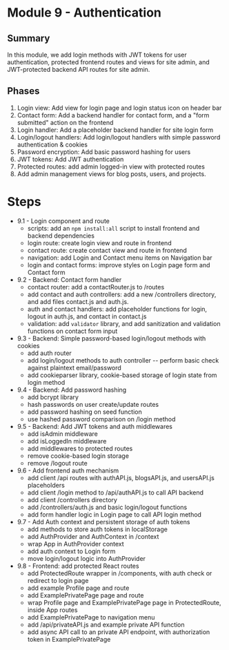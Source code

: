 # Module 9 - Authentication

## Summary

In this module, we add login methods with JWT tokens for user authentication, protected frontend routes and views for site admin, and JWT-protected backend API routes for site admin.

## Phases

1. Login view: Add view for login page and login status icon on header bar
2. Contact form: Add a backend handler for contact form, and a "form submitted" action on the frontend
3. Login handler: Add a placeholder backend handler for site login form
4. Login/logout handlers: Add login/logout handlers with simple password authentication & cookies
5. Password encryption: Add basic password hashing for users
6. JWT tokens: Add JWT authentication
7. Protected routes: add admin logged-in view with protected routes
8. Add admin management views for blog posts, users, and projects.

# Steps

- 9.1 - Login component and route
  - scripts: add an `npm install:all` script to install frontend and backend dependencies
  - login route: create login view and route in frontend
  - contact route: create contact view and route in frontend
  - navigation: add Login and Contact menu items on Navigation bar
  - login and contact forms: improve styles on Login page form and Contact form
- 9.2 - Backend: Contact form handler
  - contact router: add a contactRouter.js to /routes
  - add contact and auth controllers: add a new /controllers directory, and add files contact.js and auth.js.
  - auth and contact handlers: add placeholder functions for login, logout in auth.js, and contact in contact.js
  - validation: add `validator` library, and add sanitization and validation functions on contact form input
- 9.3 - Backend: Simple password-based login/logout methods with cookies
  - add auth router
  - add login/logout methods to auth controller -- perform basic check against plaintext email/password
  - add cookieparser library, cookie-based storage of login state from login method
- 9.4 - Backend: Add password hashing
  - add bcrypt library
  - hash passwords on user create/update routes
  - add password hashing on seed function
  - use hashed password comparison on /login method
- 9.5 - Backend: Add JWT tokens and auth middlewares
  - add isAdmin middleware
  - add isLoggedIn middleware
  - add middlewares to protected routes
  - remove cookie-based login storage
  - remove /logout route
- 9.6 - Add frontend auth mechanism
  - add client /api routes with authAPI.js, blogsAPI.js, and usersAPI.js placeholders
  - add client /login method to /api/authAPI.js to call API backend
  - add client /controllers directory
  - add /controllers/auth.js and basic login/logout functions
  - add form handler logic in Login page to call API login method
- 9.7 - Add Auth context and persistent storage of auth tokens
  - add methods to store auth tokens in localStorage
  - add AuthProvider and AuthContext in /context
  - wrap App in AuthProvider context
  - add auth context to Login form
  - move login/logout logic into AuthProvider
- 9.8 - Frontend: add protected React routes
  - add ProtectedRoute wrapper in /components, with auth check or redirect to login page
  - add example Profile page and route
  - add ExamplePrivatePage page and route
  - wrap Profile page and ExamplePrivatePage page in ProtectedRoute, inside App routes
  - add ExamplePrivatePage to navigation menu
  - add /api/privateAPI.js and example private API function
  - add async API call to an private API endpoint, with authorization token in ExamplePrivatePage
